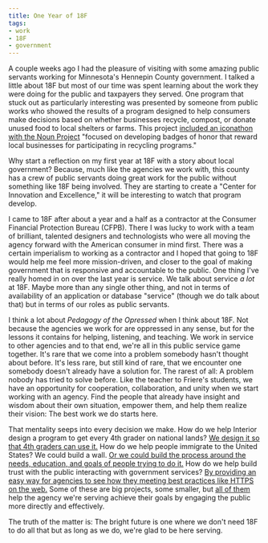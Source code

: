 ```yaml
---
title: One Year of 18F
tags:
- work
- 18F
- government
---
```

A couple weeks ago I had the pleasure of visiting with some amazing public servants working for Minnesota's Hennepin County government. I talked a little about 18F but most of our time was spent learning about the work they were doing for the public and taxpayers they served. One program that stuck out as particularly interesting was presented by someone from public works who showed the results of a program designed to help consumers make decisions based on whether businesses recycle, compost, or donate unused food to local shelters or farms. This project [included an iconathon with the Noun Project](http://iconathon.org/2014/06/24/icons-help-reduce-food-waste/) "focused on developing badges of honor that reward local businesses for participating in recycling programs."

Why start a reflection on my first year at 18F with a story about local government? Because, much like the agencies we work with, this county has a crew of public servants doing great work for the public without something like 18F being involved. They are starting to create a "Center for Innovation and Excellence," it will be interesting to watch that program develop.

I came to 18F after about a year and a half as a contractor at the Consumer Financial Protection Bureau (CFPB). There I was lucky to work with a team of brilliant, talented designers and technologists who were all moving the agency forward with the American consumer in mind first. There was a certain imperialism to working as a contractor and I hoped that going to 18F would help me feel more mission-driven, and closer to the goal of making government that is responsive and accountable to the public. One thing I've really homed in on over the last year is service. We talk about service _a lot_ at 18F. Maybe more than any single other thing, and not in terms of availability of an application or database "service" (though we do talk about that) but in terms of our roles as public servants.

I think a lot about _Pedagogy of the Opressed_ when I think about 18F. Not because the agencies we work for are oppressed in any sense, but for the lessons it contains for helping, listening, and teaching. We work in service to other agencies and to that end, we're all in this public service game together. It's rare that we come into a problem somebody hasn't thought about before. It's less rare, but still kind of rare, that we encounter one somebody doesn't already have a solution for. The rarest of all: A problem nobody has tried to solve before. Like the teacher to Friere's students, we have an opportunity for cooperation, collaboration, and unity when we start working with an agency. Find the people that already have insight and wisdom about their own situation, empower them, and help them realize their vision: The best work we do starts here.

That mentality seeps into every decision we make. How do we help Interior design a program to get every 4th grader on national lands? [We design it so that 4th graders can use it.](https://everykidinapark.gov/) How do we help people immigrate to the United States? We could build a wall. [Or we could build the process around the needs, education, and goals of people trying to do it.](https://18f.gsa.gov/dashboard/project/uscis/) How do we help build trust with the public interacting with government services? [By providing an easy way for agencies to see how they meeting best practices like HTTPS on the web.](https://18f.gsa.gov/dashboard/project/pulse/) Some of these are big projects, some smaller, but [all of them](https://18f.gsa.gov/dashboard/) help the agency we're serving achieve their goals by engaging the public more directly and effectively.

The truth of the matter is: The bright future is one where we don't need 18F to do all that but as long as we do, we're glad to be here serving.
